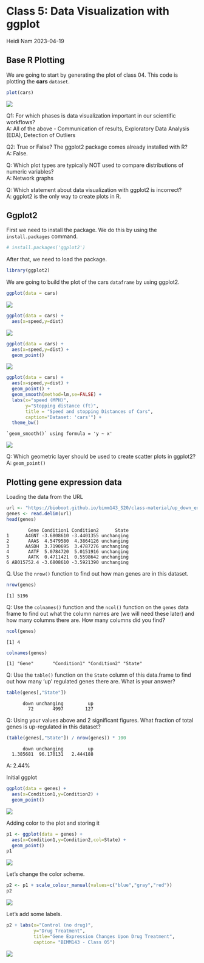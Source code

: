 # Class 5: Data Visualization with ggplot
Heidi Nam
2023-04-19

## Base R Plotting

We are going to start by generating the plot of class 04. This code is
plotting the **cars** `dataset`.

``` r
plot(cars)
```

![](class05_labreport_files/figure-commonmark/unnamed-chunk-1-1.png)

Q1: For which phases is data visualization important in our scientific
workflows?  
A: All of the above - Communication of results, Exploratory Data
Analysis (EDA), Detection of Outliers

Q2: True or False? The ggplot2 package comes already installed with R?  
A: False.

Q: Which plot types are typically NOT used to compare distributions of
numeric variables?  
A: Network graphs

Q: Which statement about data visualization with ggplot2 is incorrect?  
A: ggplot2 is the only way to create plots in R.

## Ggplot2

First we need to install the package. We do this by using the
`install.packages` command.

``` r
# install.packages('ggplot2')
```

After that, we need to load the package.

``` r
library(ggplot2)
```

We are going to build the plot of the cars `dataframe` by using ggplot2.

``` r
ggplot(data = cars)
```

![](class05_labreport_files/figure-commonmark/unnamed-chunk-4-1.png)

``` r
ggplot(data = cars) + 
  aes(x=speed,y=dist) 
```

![](class05_labreport_files/figure-commonmark/unnamed-chunk-4-2.png)

``` r
ggplot(data = cars) + 
  aes(x=speed,y=dist) + 
  geom_point()
```

![](class05_labreport_files/figure-commonmark/unnamed-chunk-4-3.png)

``` r
ggplot(data = cars) + 
  aes(x=speed,y=dist) + 
  geom_point() +
  geom_smooth(method=lm,se=FALSE) +
  labs(x="speed (MPH)", 
       y="Stopping distance (ft)", 
       title = "Speed and stopping Distances of Cars", 
       caption="Dataset: 'cars'") +
  theme_bw()
```

    `geom_smooth()` using formula = 'y ~ x'

![](class05_labreport_files/figure-commonmark/unnamed-chunk-4-4.png)

Q: Which geometric layer should be used to create scatter plots in
ggplot2?  
A: `geom_point()`

## Plotting gene expression data

Loading the data from the URL

``` r
url <- "https://bioboot.github.io/bimm143_S20/class-material/up_down_expression.txt"
genes <- read.delim(url)
head(genes)
```

            Gene Condition1 Condition2      State
    1      A4GNT -3.6808610 -3.4401355 unchanging
    2       AAAS  4.5479580  4.3864126 unchanging
    3      AASDH  3.7190695  3.4787276 unchanging
    4       AATF  5.0784720  5.0151916 unchanging
    5       AATK  0.4711421  0.5598642 unchanging
    6 AB015752.4 -3.6808610 -3.5921390 unchanging

Q. Use the `nrow()` function to find out how man genes are in this
dataset.

``` r
nrow(genes)
```

    [1] 5196

Q: Use the `colnames()` function and the `ncol()` function on the
`genes` data frame to find out what the column names are (we will need
these later) and how many columns there are. How many columns did you
find?

``` r
ncol(genes)
```

    [1] 4

``` r
colnames(genes)
```

    [1] "Gene"       "Condition1" "Condition2" "State"     

Q: Use the `table()` function on the `State` column of this data.frame
to find out how many ‘up’ regulated genes there are. What is your
answer?

``` r
table(genes[,"State"])
```


          down unchanging         up 
            72       4997        127 

Q: Using your values above and 2 significant figures. What fraction of
total genes is up-regulated in this dataset?

``` r
(table(genes[,"State"]) / nrow(genes)) * 100
```


          down unchanging         up 
      1.385681  96.170131   2.444188 

A: 2.44%

Initial ggplot

``` r
ggplot(data = genes) +
  aes(x=Condition1,y=Condition2) + 
  geom_point() 
```

![](class05_labreport_files/figure-commonmark/unnamed-chunk-10-1.png)

Adding color to the plot and storing it

``` r
p1 <- ggplot(data = genes) + 
  aes(x=Condition1,y=Condition2,col=State) + 
  geom_point()
p1
```

![](class05_labreport_files/figure-commonmark/unnamed-chunk-11-1.png)

Let’s change the color scheme.

``` r
p2 <- p1 + scale_colour_manual(values=c("blue","gray","red"))
p2
```

![](class05_labreport_files/figure-commonmark/unnamed-chunk-12-1.png)

Let’s add some labels.

``` r
p2 + labs(x="Control (no drug)", 
          y="Drug Treatment",
          title="Gene Expression Changes Upon Drug Treatment", 
          caption= "BIMM143 - Class 05")
```

![](class05_labreport_files/figure-commonmark/unnamed-chunk-13-1.png)
